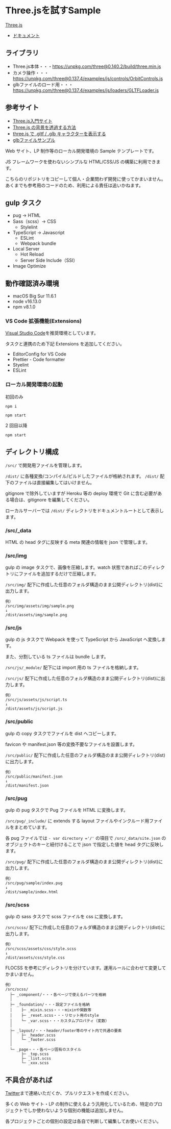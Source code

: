 # Three.jsを試すSample

[Three.js](https://threejs.org/)

- [ドキュメント](https://threejs.org/docs/index.html#manual/en/introduction/Creating-a-scene)

## ライブラリ
- Three.js本体・・・https://unpkg.com/three@0.140.2/build/three.min.js
- カメラ操作・・・https://unpkg.com/three@0.137.4/examples/js/controls/OrbitControls.js
- glbファイルのロード用・・・https://unpkg.com/three@0.137.4/examples/js/loaders/GLTFLoader.js


## 参考サイト
- [Three.js入門サイト](https://ics.media/tutorial-three/)
- [Three.js の背景を透過する方法](https://std9.jp/articles/01fmxyp2xadf02gh937nrbwhzd)
- [three.js で .gltf / .glb キャラクターを表示する](https://codelabo.com/posts/20200229083842)
- [glbファイルサンプル](https://ft-lab.github.io/gltf.html)


Web サイト、LP 制作等のローカル開発環境の Sample テンプレートです。

JS フレームワークを使わないシンプルな HTML/CSS/JS の構築に利用できます。

こちらのリポジトリをコピーして個人・企業問わず開発に使ってかまいません。あくまでも参考用のコードのため、利用による責任は追いかねます。

## gulp タスク

- pug → HTML
- Sass（scss）→ CSS
  - Stylelint
- TypeScript → Javascript
  - ESLint
  - Webpack bundle
- Local Server
  - Hot Reload
  - Server Side Include（SSI）
- Image Optimize

## 動作確認済み環境

- macOS Big Sur 11.6.1
- node v16.13.0
- npm v8.1.0

### VS Code 拡張機能(Extensions)

[Visual Studio Code](https://azure.microsoft.com/ja-jp/products/visual-studio-code/)を推奨環境としています。

タスクと連携のため下記 Extensions を追加してください。

- EditorConfig for VS Code
- Prettier - Code formatter
- Styelint
- ESLint

### ローカル開発環境の起動

初回のみ

```
npm i
```

```
npm start
```

2 回目以降

```
npm start
```

## ディレクトリ構成

`/src/` で開発用ファイルを管理します。

`/dist/` に各種変換/コンパイル/ビルドしたファイルが格納されます。
`/dist/` 配下のファイルは直接編集してはいけません。

gitignore で除外していますが Heroku 等の deploy 環境で Git に含む必要がある場合は、gitignore を編集してください。

ローカルサーバーでは `/dist/` ディレクトリをドキュメントルートとして表示します。

### /src/\_data

HTML の head タグに反映する meta 関連の情報を json で管理します。

### /src/img

gulp の image タスクで、画像を圧縮します。watch 状態であればこのディレクトリにファイルを追加するだけで圧縮します。

`/src/img/` 配下に作成した任意のフォルダ構造のまま公開ディレクトリ(dist)に出力します。

```
例）
/src/img/assets/img/sample.png
↓
/dist/assets/img/sample.png
```

### /src/js

gulp の js タスクで Webpack を使って TypeScript から JavaScript へ変換します。

また、分割している ts ファイルは bundle します。

`/src/js/_module/` 配下には import 用の ts ファイルを格納します。

`/src/js/` 配下に作成した任意のフォルダ構造のまま公開ディレクトリ(dist)に出力します。

```
例）
/src/js/assets/js/script.ts
↓
/dist/assets/js/script.js
```

### /src/public

gulp の copy タスクでファイルを dist へコピーします。

favicon や manifest.json 等の変換不要なファイルを設置します。

`/src/public/` 配下に作成した任意のフォルダ構造のまま公開ディレクトリ(dist)に出力します。

```
例）
/src/public/manifest.json
↓
/dist/manifest.json
```

### /src/pug

gulp の pug タスクで Pug ファイルを HTML に変換します。

`/src/pug/_include/` に extends する layout ファイルやインクルード用ファイルをまとめています。

各 pug ファイルでは `- var directory ='/'` の項目で `/src/_data/site.json` のオブジェクトのキーと紐付けることで json で指定した値を head タグに反映します。

`/src/pug/` 配下に作成した任意のフォルダ構造のまま公開ディレクトリ(dist)に出力します。

```
例）
/src/pug/sample/index.pug
↓
/dist/sample/index.html
```

### /src/scss

gulp の sass タスクで scss ファイルを css に変換します。

`/src/scss/` 配下に作成した任意のフォルダ構造のまま公開ディレクトリ(dist)に出力します。

```
例）
/src/scss/assets/css/style.scss
↓
/dist/assets/css/style.css
```

FLOCSS を参考にディレクトリを分けています。運用ルールに合わせて変更してかまいません。

```
例）
/src/scss/
  ├─ _component/・・・各ページで使えるパーツを格納
  │
  ├─ _foundation/・・・設定ファイルを格納
  │    ├─ _mixin.scss・・・mixinや関数等
  │    ├─ _reset.scss・・・リセット用のstyle
  │    └─ _var.scss・・・カスタムプロパティ（変数）
  │
  ├─ _layout/・・・header/footer等のサイト内で共通の要素
  │    ├─ _header.scss
  │    └─ _footer.scss
  │
  └─ _page・・・各ページ固有のスタイル
       ├─ _top.scss
       ├─ _list.scss
       └─ _xxx.scss
```

## 不具合があれば

[Twitter](https://twitter.com/chocodogmagic)まで連絡いただくか、プルリクエストを作成ください。

多くの Web サイト・LP の制作に使えるよう汎用化しているため、特定のプロジェクトでしか使わないような個別の機能は追加しません。

各プロジェクトごとの個別の設定は各自で判断して編集してお使いください。
